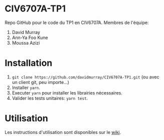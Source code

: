 # CIV6707A-TP1
Repo GitHub pour le code du TP1 en CIV6707A.
Membres de l'équipe:
1. David Murray
2. Ann-Ya Foo Kune
3. Moussa Azizi

# Installation
1. `git clone https://github.com/davidmurray/CIV6707A-TP1.git` (ou avec un client git, peu importe...)
2. Installer `yarn`.
3. Executer `yarn` pour installer les librairies nécessaires.
4. Valider les tests unitaires: `yarn test`.

# Utilisation

Les instructions d'utilisation sont disponibles sur le [wiki](https://github.com/davidmurray/CIV6707A-TP1/wiki).
